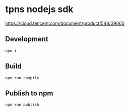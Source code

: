 # tpns nodejs sdk

https://cloud.tencent.com/document/product/548/39060

## Development

```
npm i
```

## Build

```shell
npm run compile
```

## Publish to npm

```shell
npm run publish
```
